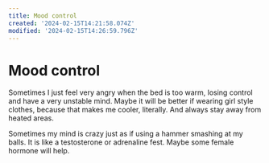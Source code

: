 ```yaml
---
title: Mood control
created: '2024-02-15T14:21:58.074Z'
modified: '2024-02-15T14:26:59.796Z'
---
```


# Mood control

Sometimes I just feel very angry when the bed is too warm, losing control and have a very unstable mind. Maybe it will be better if wearing girl style clothes, because that makes me cooler, literally. And always stay away from heated areas.

Sometimes my mind is crazy just as if using a hammer smashing at my balls. It is like a testosterone or adrenaline fest. Maybe some female hormone will help.
